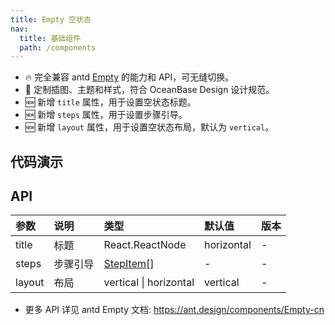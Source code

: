 ```yaml
---
title: Empty 空状态
nav:
  title: 基础组件
  path: /components
---
```


- 🔥 完全兼容 antd [Empty](https://ant.design/components/Empty-cn) 的能力和 API，可无缝切换。
- 💄 定制插图、主题和样式，符合 OceanBase Design 设计规范。
- 🆕 新增 `title` 属性，用于设置空状态标题。
- 🆕 新增 `steps` 属性，用于设置步骤引导。
- 🆕 新增 `layout` 属性，用于设置空状态布局，默认为 `vertical`。

## 代码演示

<code src="./demo/basic.tsx" title="基本" description="简单展示"></code>

<code src="./demo/complete.tsx" title="完整" description="设置标题、描述和操作"></code>

<code src="./demo/simple.tsx" title="简洁版" description="图片设置为 Empty.PRESENTED_IMAGE_SIMPLE"></code>

<code src="./demo/image.tsx" title="自定义图片" description="可设置图片链接或 ReactNode"></code>

<code src="./demo/steps.tsx" title="步骤引导"></code>

<code src="./demo/horizontal.tsx" title="横向布局"></code>

<code src="./demo/with-page-container.tsx" title="和页容器搭配使用"></code>

## API

| 参数 | 说明 | 类型 | 默认值 | 版本 |
| :-- | :-- | :-- | :-- | :-- |
| title | 标题 | React.ReactNode | horizontal | - |
| steps | 步骤引导 | [StepItem](https://ant-design.antgroup.com/components/steps-cn#stepitem)[] | - | - |
| layout | 布局 | vertical \| horizontal | vertical | - |

- 更多 API 详见 antd Empty 文档: https://ant.design/components/Empty-cn
